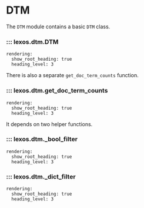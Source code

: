 # DTM

The `DTM` module contains a basic `DTM` class.

### ::: lexos.dtm.DTM
    rendering:
      show_root_heading: true
      heading_level: 3

There is also a separate `get_doc_term_counts` function.

### ::: lexos.dtm.get_doc_term_counts
    rendering:
      show_root_heading: true
      heading_level: 3

It depends on two helper functions.

### ::: lexos.dtm._bool_filter
    rendering:
      show_root_heading: true
      heading_level: 3

### ::: lexos.dtm._dict_filter
    rendering:
      show_root_heading: true
      heading_level: 3
